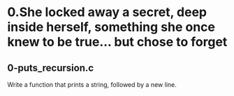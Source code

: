 # 0.She locked away a secret, deep inside herself, something she once knew to be true... but chose to forget
## 0-puts_recursion.c

Write a function that prints a string, followed by a new line.
